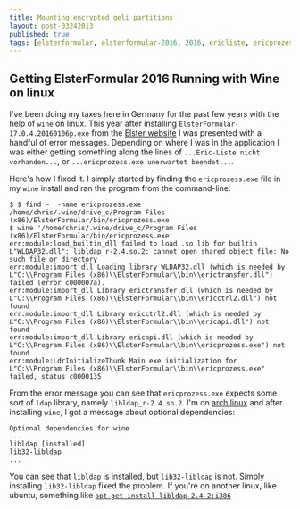 ```yaml
---
title: Mounting encrypted geli partitions
layout: post-03242013
published: true
tags: [elsterformular, elsterformular-2016, 2016, ericliste, ericprozess, ericprozess.exe, wine]
---
```


## Getting ElsterFormular 2016 Running with Wine on linux

I've been doing my taxes here in Germany for the past few years with
the help of `wine` on linux. This year after installing
`ElsterFormular-17.0.4.20160106p.exe` from the
[Elster website](https://www.elster.de) I was presented with a handful
of error messages. Depending on where I was in the application I was
either getting something along the lines of `...Eric-Liste nicht
vorhanden...`, or `...ericprozess.exe unerwartet beendet...`.

Here's how I fixed it. I simply started by finding the
`ericprozess.exe` file in my `wine` install and ran the program from
the command-line:

    $ $ find ~  -name ericprozess.exe
    /home/chris/.wine/drive_c/Program Files (x86)/ElsterFormular/bin/ericprozess.exe
    $ wine '/home/chris/.wine/drive_c/Program Files (x86)/ElsterFormular/bin/ericprozess.exe'
    err:module:load_builtin_dll failed to load .so lib for builtin L"WLDAP32.dll": libldap_r-2.4.so.2: cannot open shared object file: No such file or directory
    err:module:import_dll Loading library WLDAP32.dll (which is needed by L"C:\\Program Files (x86)\\ElsterFormular\\bin\\erictransfer.dll") failed (error c000007a).
    err:module:import_dll Library erictransfer.dll (which is needed by L"C:\\Program Files (x86)\\ElsterFormular\\bin\\ericctrl2.dll") not found
    err:module:import_dll Library ericctrl2.dll (which is needed by L"C:\\Program Files (x86)\\ElsterFormular\\bin\\ericapi.dll") not found
    err:module:import_dll Library ericapi.dll (which is needed by L"C:\\Program Files (x86)\\ElsterFormular\\bin\\ericprozess.exe") not found
    err:module:LdrInitializeThunk Main exe initialization for L"C:\\Program Files (x86)\\ElsterFormular\\bin\\ericprozess.exe" failed, status c0000135

From the error message you can see that `ericprozess.exe` expects some
sort of `ldap` library, namely `libldap_r-2.4.so.2`. I'm on
[arch linux](https://www.archlinux.org/) and after installing `wine`,
I got a message about optional dependencies:

    Optional dependencies for wine
    ...
    libldap [installed]
    lib32-libldap
    ...

You can see that `libldap` is installed, but `lib32-libldap` is
not. Simply installing `lib32-libldap` fixed the problem. If you're on
another linux, like ubuntu, something like
[`apt-get install libldap-2.4-2:i386`](http://askubuntu.com/questions/29665/how-do-i-apt-get-a-32-bit-package-on-a-64-bit-installation)
